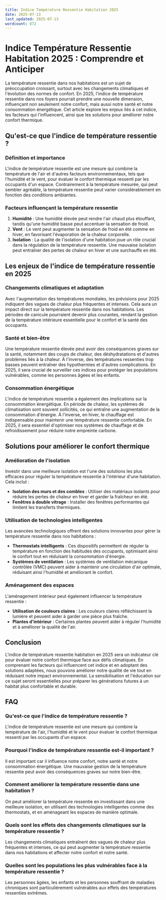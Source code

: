 ```yaml
---
title: Indice Température Ressentie Habitation 2025
date: 2025-07-13
last_updated: 2025-07-13
wordcount: 872
---
```


# Indice Température Ressentie Habitation 2025 : Comprendre et Anticiper

La température ressentie dans nos habitations est un sujet de préoccupation croissant, surtout avec les changements climatiques et l'évolution des normes de confort. En 2025, l'indice de température ressentie dans nos foyers pourrait prendre une nouvelle dimension, influençant non seulement notre confort, mais aussi notre santé et notre consommation énergétique. Cet article explore les enjeux liés à cet indice, les facteurs qui l'influencent, ainsi que les solutions pour améliorer notre confort thermique.

## Qu'est-ce que l'indice de température ressentie ?

### Définition et importance

L'indice de température ressentie est une mesure qui combine la température de l'air et d'autres facteurs environnementaux, tels que l'humidité et le vent, pour évaluer le confort thermique ressenti par les occupants d'un espace. Contrairement à la température mesurée, qui peut sembler agréable, la température ressentie peut varier considérablement en fonction des conditions ambiantes.

### Facteurs influençant la température ressentie

1. **Humidité** : Une humidité élevée peut rendre l'air chaud plus étouffant, tandis qu'une humidité basse peut accentuer la sensation de froid.
2. **Vent** : Le vent peut augmenter la sensation de froid en été comme en hiver, en favorisant l'évaporation de la chaleur corporelle.
3. **Isolation** : La qualité de l'isolation d'une habitation joue un rôle crucial dans la régulation de la température ressentie. Une mauvaise isolation peut entraîner des pertes de chaleur en hiver et une surchauffe en été.

## Les enjeux de l'indice de température ressentie en 2025

### Changements climatiques et adaptation

Avec l'augmentation des températures mondiales, les prévisions pour 2025 indiquent des vagues de chaleur plus fréquentes et intenses. Cela aura un impact direct sur la température ressentie dans nos habitations. Les périodes de canicule pourraient devenir plus courantes, rendant la gestion de la température intérieure essentielle pour le confort et la santé des occupants.

### Santé et bien-être

Une température ressentie élevée peut avoir des conséquences graves sur la santé, notamment des coups de chaleur, des déshydratations et d'autres problèmes liés à la chaleur. À l'inverse, des températures ressenties trop basses peuvent entraîner des hypothermies et d'autres complications. En 2025, il sera crucial de surveiller ces indices pour protéger les populations vulnérables, comme les personnes âgées et les enfants.

### Consommation énergétique

L'indice de température ressentie a également des implications sur la consommation énergétique. En période de chaleur, les systèmes de climatisation sont souvent sollicités, ce qui entraîne une augmentation de la consommation d'énergie. À l'inverse, en hiver, le chauffage est indispensable pour maintenir une température ressentie confortable. En 2025, il sera essentiel d'optimiser nos systèmes de chauffage et de refroidissement pour réduire notre empreinte carbone.

## Solutions pour améliorer le confort thermique

### Amélioration de l'isolation

Investir dans une meilleure isolation est l'une des solutions les plus efficaces pour réguler la température ressentie à l'intérieur d'une habitation. Cela inclut :

- **Isolation des murs et des combles** : Utiliser des matériaux isolants pour réduire les pertes de chaleur en hiver et garder la fraîcheur en été.
- **Fenêtres à double vitrage** : Installer des fenêtres performantes qui limitent les transferts thermiques.

### Utilisation de technologies intelligentes

Les avancées technologiques offrent des solutions innovantes pour gérer la température ressentie dans nos habitations :

- **Thermostats intelligents** : Ces dispositifs permettent de réguler la température en fonction des habitudes des occupants, optimisant ainsi le confort tout en réduisant la consommation d'énergie.
- **Systèmes de ventilation** : Les systèmes de ventilation mécanique contrôlée (VMC) peuvent aider à maintenir une circulation d'air optimale, réduisant ainsi l'humidité et améliorant le confort.

### Aménagement des espaces

L'aménagement intérieur peut également influencer la température ressentie :

- **Utilisation de couleurs claires** : Les couleurs claires réfléchissent la lumière et peuvent aider à garder une pièce plus fraîche.
- **Plantes d'intérieur** : Certaines plantes peuvent aider à réguler l'humidité et à améliorer la qualité de l'air.

## Conclusion

L'indice de température ressentie habitation en 2025 sera un indicateur clé pour évaluer notre confort thermique face aux défis climatiques. En comprenant les facteurs qui influencent cet indice et en adoptant des solutions adaptées, nous pouvons améliorer notre qualité de vie tout en réduisant notre impact environnemental. La sensibilisation et l'éducation sur ce sujet seront essentielles pour préparer les générations futures à un habitat plus confortable et durable.

## FAQ

### Qu'est-ce que l'indice de température ressentie ?

L'indice de température ressentie est une mesure qui combine la température de l'air, l'humidité et le vent pour évaluer le confort thermique ressenti par les occupants d'un espace.

### Pourquoi l'indice de température ressentie est-il important ?

Il est important car il influence notre confort, notre santé et notre consommation énergétique. Une mauvaise gestion de la température ressentie peut avoir des conséquences graves sur notre bien-être.

### Comment améliorer la température ressentie dans une habitation ?

On peut améliorer la température ressentie en investissant dans une meilleure isolation, en utilisant des technologies intelligentes comme des thermostats, et en aménageant les espaces de manière optimale.

### Quels sont les effets des changements climatiques sur la température ressentie ?

Les changements climatiques entraînent des vagues de chaleur plus fréquentes et intenses, ce qui peut augmenter la température ressentie dans nos habitations et affecter notre confort et notre santé.

### Quelles sont les populations les plus vulnérables face à la température ressentie ?

Les personnes âgées, les enfants et les personnes souffrant de maladies chroniques sont particulièrement vulnérables aux effets des températures ressenties extrêmes.